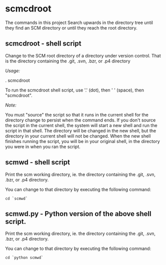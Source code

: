 # scmcdroot

The commands in this project Search upwards in the directory tree until they find an SCM directory or until they reach the root directory.

## scmcdroot - shell script 
Change to the SCM root directory of a directory under version control.  That is the directory containing the .git, .svn, .bzr, or .p4 directory

*Usage:*

. scmcdroot

To run the scmcdroot shell script, use '.' (dot), then ' ' (space), then "scmcdroot". 

*Note:*

You must "source" the script so that it runs in the current shell for the directory change to persist when the command ends.  If you don't source the script in the current shell, the system will start a new shell and run the script in that shell.  The directory will be changed in the new shell, but the directory in your current shell will not be changed.  When the new shell finishes running the script, you will be in your original shell, in the directory you were in when you ran the script.

## scmwd - shell script
Print the scm working directory, ie. the directory containing the .git, .svn, .bzr, or .p4 directory.

You can change to that directory by executing the following command:

```
cd `scmwd` 
```

## scmwd.py - Python version of the above shell script.
Print the scm working directory, ie. the directory containing the .git, .svn, .bzr, or .p4 directory.

You can change to that directory by executing the following command:

```
cd `python scmwd` 
```
